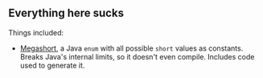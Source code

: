 ## Everything here sucks

Things included:

* [Megashort](megashort), a Java <code>enum</code> with all possible <code>short</code> values as constants. Breaks 
Java's internal limits, so it doesn't even compile. Includes code used to generate it.